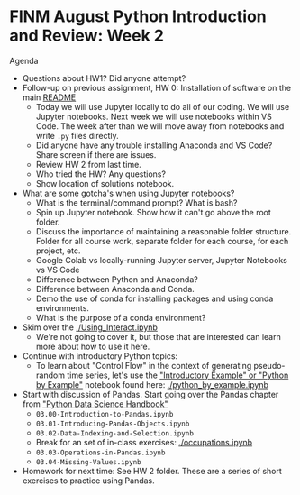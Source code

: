 FINM August Python Introduction and Review: Week 2
==================================================

Agenda
  
  - Questions about HW1? Did anyone attempt?
  - Follow-up on previous assignment, HW 0: Installation of software on the main [README](https://github.com/jmbejara/finm-python-crash-course/blob/main/README.md)
    - Today we will use Jupyter locally to do all of our coding. We will use Jupyter notebooks. Next week we will use notebooks within VS Code. The week after than we will move away from notebooks and write `.py` files directly.
    - Did anyone have any trouble installing Anaconda and VS Code? Share screen if there are issues.
    - Review HW 2 from last time.
    - Who tried the HW? Any questions?
    - Show location of solutions notebook.
  - What are some gotcha's when using Jupyter notebooks?
    - What is the terminal/command prompt? What is bash?
    - Spin up Jupyter notebook. Show how it can't go above the root folder.
    - Discuss the importance of maintaining a reasonable folder structure. Folder for all course work, separate folder for each course, for each project, etc.
    - Google Colab vs locally-running Jupyter server, Jupyter Notebooks vs VS Code
    - Difference between Python and Anaconda?
    - Difference between Anaconda and Conda.
    - Demo the use of conda for installing packages and using conda environments.
    - What is the purpose of a conda environment?
  - Skim over the [./Using_Interact.ipynb](./Using_Interact.ipynb)
    - We're not going to cover it, but those that are interested can learn more about how to use it here. 
  - Continue with introductory Python topics:
    - To learn about "Control Flow" in the context of generating pseudo-random time series, let's use the ["Introductory Example" or "Python by Example"](https://python-programming.quantecon.org/python_by_example.html) notebook found here: [./python_by_example.ipynb](./python_by_example.ipynb)
  - Start with discussion of Pandas. Start going over the Pandas chapter from ["Python Data Science Handbook"](https://jakevdp.github.io/PythonDataScienceHandbook)
    - `03.00-Introduction-to-Pandas.ipynb`
    - `03.01-Introducing-Pandas-Objects.ipynb`
    - `03.02-Data-Indexing-and-Selection.ipynb`
    - Break for an set of in-class exercises: [./occupations.ipynb](./occupations.ipynb)
    - `03.03-Operations-in-Pandas.ipynb`
    - `03.04-Missing-Values.ipynb`
  - Homework for next time: See HW 2 folder. These are a series of short exercises to practice using Pandas.
  


